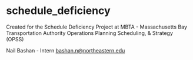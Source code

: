 # schedule_deficiency

Created for the Schedule Deficiency Project at 
MBTA - Massachusetts Bay Transportation Authority Operations Planning Scheduling, & Strategy (OPSS)

Nail Bashan - Intern bashan.n@northeastern.edu
